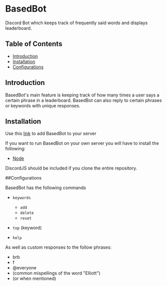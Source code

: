 # BasedBot
Discord Bot which keeps track of frequently said words and displays leaderboard.

## Table of Contents
* [Introduction](#introduction)
* [Installation](#installation)
* [Configurations](#configurations)

## Introduction
BasedBot's main feature is keeping track of how many times a user says a certain phrase in a leaderboard. 
BasedBot can also reply to certain phrases or keywords with unique responses.


## Installation
Use this [link](https://discord.com/oauth2/authorize?client_id=851869159121616960&scope=bot&permissions=66186303) to add BasedBot to your server

If you want to run BasedBot on your own server you will have to install the following:

* [Node](https://nodejs.org)

DiscordJS should be included if you clone the entire repository.

##Configurations

BasedBot has the following commands

* `keywords`
  * `add`
  * `delete`
  * `reset`
  
* `top` (keyword)
* `help`

As well as custom responses to the follow phrases:

* brb
* f
* @everyone
* (common mispellings of the word "Elliott")
* (or when mentioned)


